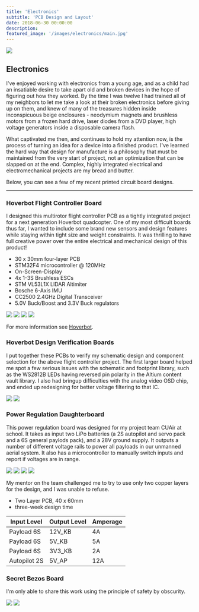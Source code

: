 ```yaml
---
title: 'Electronics'
subtitle: 'PCB Design and Layout'
date: 2018-06-30 00:00:00
description:
featured_image: '/images/electronics/main.jpg'
---
```


![](/images/electronics/main.jpg)

## Electronics

I've enjoyed working with electronics from a young age, and as a child had an insatiable desire to take apart old and broken devices in the hope of figuring out how they worked. By the time I was twelve I had trained all of my neighbors to let me take a look at their broken electronics before giving up on them, and knew of many of the treasures hidden inside inconspicuous beige enclosures - neodymium magnets and brushless motors from a frozen hard drive, laser diodes from a DVD player, high voltage generators inside a disposable camera flash.

What captivated me then, and continues to hold my attention now, is the process of turning an idea for a device into a finished product. I've learned the hard way that design for manufacture is a philosophy that must be maintained from the very start of project, not an optimization that can be slapped on at the end. Complex, highly integrated electrical and electromechanical projects are my bread and butter.

Below, you can see a few of my recent printed circuit board designs.

---

### Hoverbot Flight Controller Board
I designed this multirotor flight controller PCB as a tightly integrated project for a next generation Hoverbot quadcopter. One of my most difficult boards thus far, I wanted to include some brand new sensors and design features while staying within tight size and weight constraints. It was thrilling to have full creative power over the entire electrical and mechanical design of this product!

* 30 x 30mm four-layer PCB
* STM32F4 microcontroller @ 120MHz
* On-Screen-Display 
* 4x 1-3S Brushless ESCs
* STM VL53L1X LIDAR Altimiter
* Bosche 6-Axis IMU
* CC2500 2.4GHz Digital Transceiver
* 5.0V Buck/Boost and 3.3V Buck regulators

<div class="gallery" data-columns="1">
    <img src="/images/electronics/fc_3d1.jpg">
    <img src="/images/electronics/fc_3d2jpg">
    <img src="/images/electronics/fc_3d3.jpg">
    <img src="/images/electronics/fc_2d1.jpg">
</div>

For more information see [Hoverbot](/robotics).

### Hoverbot Design Verification Boards
I put together these PCBs to verify my schematic design and component selection for the above flight controller project. The first larger board helped me spot a few serious issues with the schematic and footprint library, such as the WS2812B LEDs having reversed pin polarity in the Altium content vault library. I also had bringup difficulties with the analog video OSD chip, and ended up redesigning for better voltage filtering to that IC.

<div class="gallery" data-columns="1">
    <img src="/images/electronics/test_paste.jpg">
    <img src="/images/electronics/test_place.jpg">
</div>

### Power Regulation Daughterboard
This power regulation board was designed for my project team CUAir at school. It takes as input two LiPo batteries (a 2S autopilot and servo pack and a 6S general paylods pack), and a 28V ground supply. It outputs a number of different voltage rails to power all payloads in our unmanned aerial system. It also has a microcontroller to manually switch inputs and report if voltages are in range.

<div class="gallery" data-columns="1">
    <img src="/images/electronics/reg_pic.jpg">
    <img src="/images/electronics/reg_2d.jpg">
    <img src="/images/electronics/reg_2d_2.jpg">
    <img src="/images/electronics/reg_3d.jpg">
</div>

My mentor on the team challenged me to try to use only two copper layers for the design, and I was unable to refuse.

* Two Layer PCB, 40 x 60mm
* three-week design time

| Input Level   | Output Level  | Amperage|
| ------------- | --------------| -----   |
| Payload 6S    | 12V_KB        | 4A      |
| Payload 6S    | 5V_KB         | 5A      |
| Payload 6S    | 3V3_KB        | 2A      |
| Autopilot 2S  | 5V_AP         | 12A     |


### Secret Bezos Board
I'm only able to share this work using the principle of safety by obscurity.

<div class="gallery" data-columns="1">
    <img src="/images/electronics/gdb_3d.jpg">
    <img src="/images/electronics/gdb_2d.jpg">
</div>